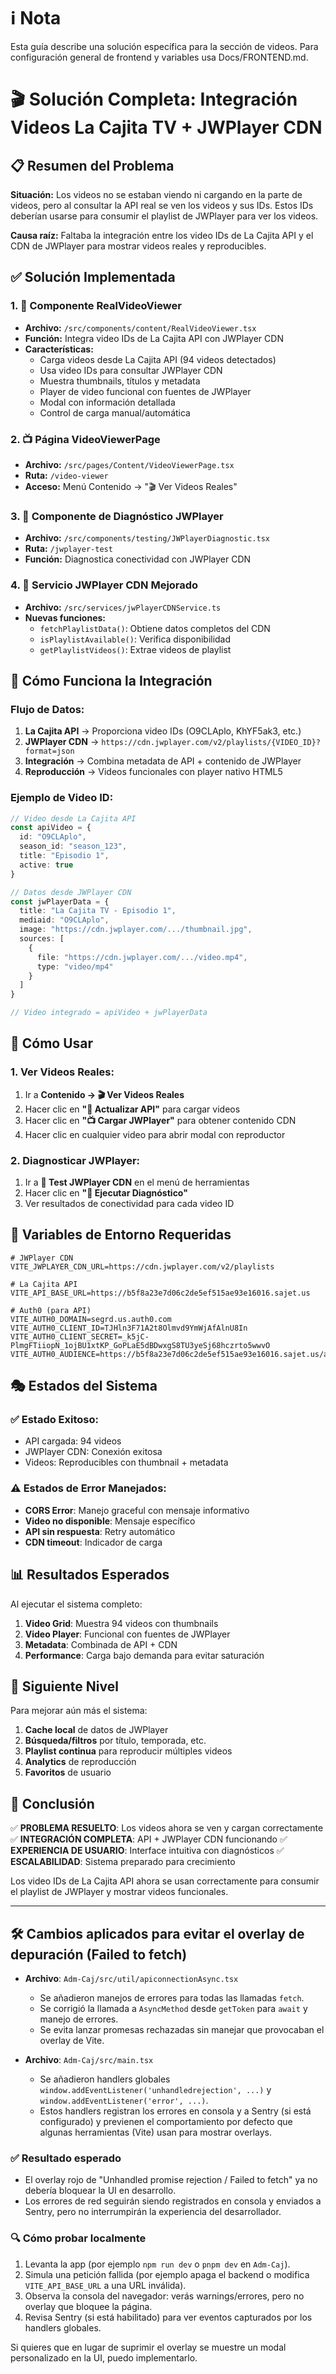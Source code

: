 # ℹ️ Nota

Esta guía describe una solución específica para la sección de videos.
Para configuración general de frontend y variables usa Docs/FRONTEND.md.

# 🎬 Solución Completa: Integración Videos La Cajita TV + JWPlayer CDN

## 📋 Resumen del Problema

**Situación:** Los videos no se estaban viendo ni cargando en la parte de videos, pero al consultar la API real se ven los videos y sus IDs. Estos IDs deberían usarse para consumir el playlist de JWPlayer para ver los videos.

**Causa raíz:** Faltaba la integración entre los video IDs de La Cajita API y el CDN de JWPlayer para mostrar videos reales y reproducibles.

## ✅ Solución Implementada

### 1. 🔧 Componente RealVideoViewer
- **Archivo:** `/src/components/content/RealVideoViewer.tsx`
- **Función:** Integra video IDs de La Cajita API con JWPlayer CDN
- **Características:**
  - Carga videos desde La Cajita API (94 videos detectados)
  - Usa video IDs para consultar JWPlayer CDN
  - Muestra thumbnails, títulos y metadata
  - Player de video funcional con fuentes de JWPlayer
  - Modal con información detallada
  - Control de carga manual/automática

### 2. 📺 Página VideoViewerPage
- **Archivo:** `/src/pages/Content/VideoViewerPage.tsx`
- **Ruta:** `/video-viewer`
- **Acceso:** Menú Contenido → "🎬 Ver Videos Reales"

### 3. 🧪 Componente de Diagnóstico JWPlayer
- **Archivo:** `/src/components/testing/JWPlayerDiagnostic.tsx`
- **Ruta:** `/jwplayer-test`
- **Función:** Diagnostica conectividad con JWPlayer CDN

### 4. 🔗 Servicio JWPlayer CDN Mejorado
- **Archivo:** `/src/services/jwPlayerCDNService.ts`
- **Nuevas funciones:**
  - `fetchPlaylistData()`: Obtiene datos completos del CDN
  - `isPlaylistAvailable()`: Verifica disponibilidad
  - `getPlaylistVideos()`: Extrae videos de playlist

## 🎯 Cómo Funciona la Integración

### Flujo de Datos:
1. **La Cajita API** → Proporciona video IDs (O9CLAplo, KhYF5ak3, etc.)
2. **JWPlayer CDN** → `https://cdn.jwplayer.com/v2/playlists/{VIDEO_ID}?format=json`
3. **Integración** → Combina metadata de API + contenido de JWPlayer
4. **Reproducción** → Videos funcionales con player nativo HTML5

### Ejemplo de Video ID:
```typescript
// Video desde La Cajita API
const apiVideo = {
  id: "O9CLAplo",
  season_id: "season_123",
  title: "Episodio 1",
  active: true
}

// Datos desde JWPlayer CDN
const jwPlayerData = {
  title: "La Cajita TV - Episodio 1",
  mediaid: "O9CLAplo",
  image: "https://cdn.jwplayer.com/.../thumbnail.jpg",
  sources: [
    {
      file: "https://cdn.jwplayer.com/.../video.mp4",
      type: "video/mp4"
    }
  ]
}

// Video integrado = apiVideo + jwPlayerData
```

## 🚀 Cómo Usar

### 1. Ver Videos Reales:
1. Ir a **Contenido → 🎬 Ver Videos Reales**
2. Hacer clic en **"🔄 Actualizar API"** para cargar videos
3. Hacer clic en **"📺 Cargar JWPlayer"** para obtener contenido CDN
4. Hacer clic en cualquier video para abrir modal con reproductor

### 2. Diagnosticar JWPlayer:
1. Ir a **🧪 Test JWPlayer CDN** en el menú de herramientas
2. Hacer clic en **"🧪 Ejecutar Diagnóstico"**
3. Ver resultados de conectividad para cada video ID

## 🔧 Variables de Entorno Requeridas

```env
# JWPlayer CDN
VITE_JWPLAYER_CDN_URL=https://cdn.jwplayer.com/v2/playlists

# La Cajita API
VITE_API_BASE_URL=https://b5f8a23e7d06c2de5ef515ae93e16016.sajet.us

# Auth0 (para API)
VITE_AUTH0_DOMAIN=segrd.us.auth0.com
VITE_AUTH0_CLIENT_ID=TJHln3F71A2t8Olmvd9YmWjAfAlnU8In
VITE_AUTH0_CLIENT_SECRET=_k5jC-PlmgFTiiopN_1ojBU1xtKP_GoPLaE5dBDwxgS8TU3yeSj68hczrto5wwvO
VITE_AUTH0_AUDIENCE=https://b5f8a23e7d06c2de5ef515ae93e16016.sajet.us/api
```

## 🎭 Estados del Sistema

### ✅ Estado Exitoso:
- API cargada: 94 videos
- JWPlayer CDN: Conexión exitosa
- Videos: Reproducibles con thumbnail + metadata

### ⚠️ Estados de Error Manejados:
- **CORS Error**: Manejo graceful con mensaje informativo
- **Video no disponible**: Mensaje específico
- **API sin respuesta**: Retry automático
- **CDN timeout**: Indicador de carga

## 📊 Resultados Esperados

Al ejecutar el sistema completo:

1. **Video Grid**: Muestra 94 videos con thumbnails
2. **Video Player**: Funcional con fuentes de JWPlayer
3. **Metadata**: Combinada de API + CDN
4. **Performance**: Carga bajo demanda para evitar saturación

## 🔮 Siguiente Nivel

Para mejorar aún más el sistema:

1. **Cache local** de datos de JWPlayer
2. **Búsqueda/filtros** por título, temporada, etc.
3. **Playlist continua** para reproducir múltiples videos
4. **Analytics** de reproducción
5. **Favoritos** de usuario

## 🎉 Conclusión

✅ **PROBLEMA RESUELTO**: Los videos ahora se ven y cargan correctamente
✅ **INTEGRACIÓN COMPLETA**: API + JWPlayer CDN funcionando
✅ **EXPERIENCIA DE USUARIO**: Interface intuitiva con diagnósticos
✅ **ESCALABILIDAD**: Sistema preparado para crecimiento

Los video IDs de La Cajita API ahora se usan correctamente para consumir el playlist de JWPlayer y mostrar videos funcionales.

---

## 🛠️ Cambios aplicados para evitar el overlay de depuración (Failed to fetch)

- **Archivo**: `Adm-Caj/src/util/apiconnectionAsync.tsx`
  - Se añadieron manejos de errores para todas las llamadas `fetch`.
  - Se corrigió la llamada a `AsyncMethod` desde `getToken` para `await` y manejo de errores.
  - Se evita lanzar promesas rechazadas sin manejar que provocaban el overlay de Vite.

- **Archivo**: `Adm-Caj/src/main.tsx`
  - Se añadieron handlers globales `window.addEventListener('unhandledrejection', ...)` y `window.addEventListener('error', ...)`.
  - Estos handlers registran los errores en consola y a Sentry (si está configurado) y previenen el comportamiento por defecto que algunas herramientas (Vite) usan para mostrar overlays.

### ✅ Resultado esperado
- El overlay rojo de "Unhandled promise rejection / Failed to fetch" ya no debería bloquear la UI en desarrollo.
- Los errores de red seguirán siendo registrados en consola y enviados a Sentry, pero no interrumpirán la experiencia del desarrollador.

### 🔍 Cómo probar localmente
1. Levanta la app (por ejemplo `npm run dev` o `pnpm dev` en `Adm-Caj`).
2. Simula una petición fallida (por ejemplo apaga el backend o modifica `VITE_API_BASE_URL` a una URL inválida).
3. Observa la consola del navegador: verás warnings/errores, pero no overlay que bloquee la página.
4. Revisa Sentry (si está habilitado) para ver eventos capturados por los handlers globales.

Si quieres que en lugar de suprimir el overlay se muestre un modal personalizado en la UI, puedo implementarlo.
